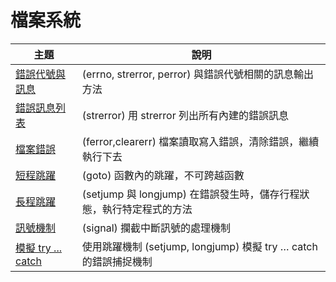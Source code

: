 # 檔案系統

| 主題 | 說明 |
|--------|--------|
| [錯誤代號與訊息 ](error_id.html)  |  (errno, strerror, perror) 與錯誤代號相關的訊息輸出方法 |
| [錯誤訊息列表 ](error_list.html)  |  (strerror) 用 strerror 列出所有內建的錯誤訊息 |
| [檔案錯誤](error_file.html)  |  (ferror,clearerr) 檔案讀取寫入錯誤，清除錯誤，繼續執行下去 |
| [短程跳躍](goto.html)  |  (goto) 函數內的跳躍，不可跨越函數 |
| [長程跳躍](jump.html)  |  (setjump 與 longjump) 在錯誤發生時，儲存行程狀態，執行特定程式的方法 |
| [訊號機制](signal.html)  |  (signal) 攔截中斷訊號的處理機制 |
| [模擬 try ... catch](try_catch.html)  |  使用跳躍機制 (setjump, longjump) 模擬 try … catch 的錯誤捕捉機制  |